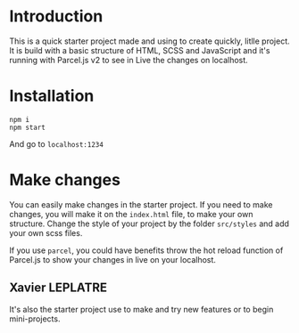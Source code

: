 # Introduction

This is a quick starter project made and using to create quickly, litlle project. It is build with a basic structure of HTML, SCSS and JavaScript and it's running with Parcel.js v2 to see in Live the changes on localhost.

# Installation

```
npm i
npm start
```
And go to `localhost:1234`

# Make changes

You can easily make changes in the starter project. If you need to make changes, you will make it on the `index.html` file, to make your own structure. Change the style of your project by the folder `src/styles` and add your own scss files.

If you use `parcel`, you could have benefits throw the hot reload function of Parcel.js to show your changes in live on your localhost.

## Xavier LEPLATRE

It's also the starter project use to make and try new features or to begin mini-projects.
